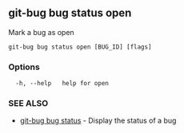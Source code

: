 ## git-bug bug status open

Mark a bug as open

```
git-bug bug status open [BUG_ID] [flags]
```

### Options

```
  -h, --help   help for open
```

### SEE ALSO

* [git-bug bug status](git-bug_bug_status.md)	 - Display the status of a bug

